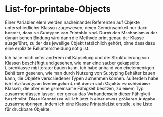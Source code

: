 # List-for-printabe-Objects
Einer Variablen elem werden nacheinander Referenzen auf Objekte unterschiedlicher Klassen zugewiesen, deren Gemeinsamkeit nur darin besteht, dass sie Subtypen von Printable sind. Durch den Mechanismus der dynamischen Bindung wird dann die Methode print genau der Klasse ausgeführt, zu der das jeweilige Objekt tatsächlich gehört, ohne dass dazu eine explizite Fallunterscheidung nötig ist.

Ich habe mich unter anderem mit Kapselung und der Strukturierung
von Klassen beschäftigt und gesehen, wie man eine sauber gekapselte
Listenklasse mit Iterator bauen kann. Ich habe anhand von einelementigen
Behältern gesehen, wie man durch Nutzung von Subtyping Behälter bauen
kann, die Objekte verschiedener Typen aufnehmen können. Außerdem habe
ich Interfacetypen kennengelernt, mit denen sich Objekte verschiedener
Klassen, die aber eine gemeinsame Fähigkeit besitzen, zu einem Typ zusammenfassen
lassen, der genau das Vorhandensein dieser Fähigkeit beschreibt.
Diese Kenntnisse will ich jetzt in einer etwas größeren Aufgabe zusammenbringen,
indem ich eine Klasse PrintableList erstelle, eine Liste für
druckbare Objekte.
